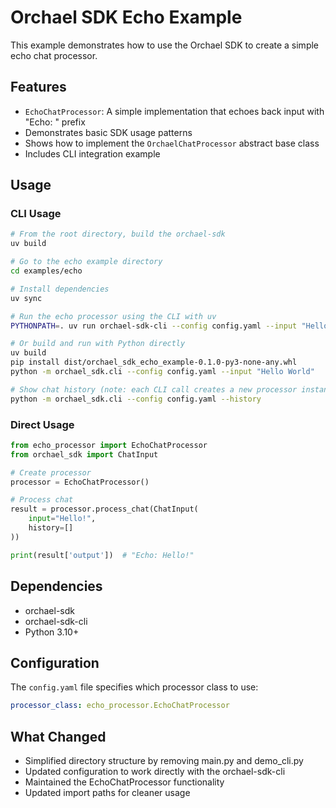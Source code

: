 # Orchael SDK Echo Example

This example demonstrates how to use the Orchael SDK to create a simple echo chat processor.

## Features

- `EchoChatProcessor`: A simple implementation that echoes back input with "Echo: " prefix
- Demonstrates basic SDK usage patterns
- Shows how to implement the `OrchaelChatProcessor` abstract base class
- Includes CLI integration example

## Usage

### CLI Usage

```bash
# From the root directory, build the orchael-sdk
uv build

# Go to the echo example directory
cd examples/echo

# Install dependencies
uv sync

# Run the echo processor using the CLI with uv
PYTHONPATH=. uv run orchael-sdk-cli --config config.yaml --input "Hello World"

# Or build and run with Python directly
uv build
pip install dist/orchael_sdk_echo_example-0.1.0-py3-none-any.whl
python -m orchael_sdk.cli --config config.yaml --input "Hello World"

# Show chat history (note: each CLI call creates a new processor instance)
python -m orchael_sdk.cli --config config.yaml --history
```

### Direct Usage

```python
from echo_processor import EchoChatProcessor
from orchael_sdk import ChatInput

# Create processor
processor = EchoChatProcessor()

# Process chat
result = processor.process_chat(ChatInput(
    input="Hello!",
    history=[]
))

print(result['output'])  # "Echo: Hello!"
```

## Dependencies

- orchael-sdk
- orchael-sdk-cli
- Python 3.10+

## Configuration

The `config.yaml` file specifies which processor class to use:

```yaml
processor_class: echo_processor.EchoChatProcessor
```

## What Changed

- Simplified directory structure by removing main.py and demo_cli.py
- Updated configuration to work directly with the orchael-sdk-cli
- Maintained the EchoChatProcessor functionality
- Updated import paths for cleaner usage
